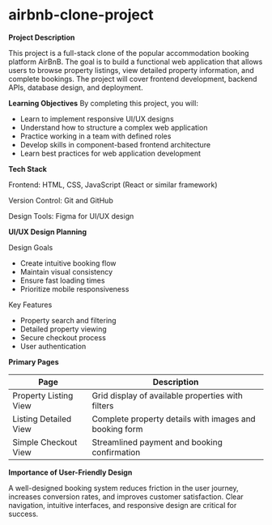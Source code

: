 # **airbnb-clone-project**
**Project Description**

This project is a full-stack clone of the popular accommodation booking platform AirBnB. The goal is to build a functional web application that allows users to browse property listings, view detailed property information, and complete bookings. The project will cover frontend development, backend APIs, database design, and deployment.

**Learning Objectives**
By completing this project, you will:

- Learn to implement responsive UI/UX designs
- Understand how to structure a complex web application
- Practice working in a team with defined roles
- Develop skills in component-based frontend architecture
- Learn best practices for web application development

**Tech Stack**

Frontend: HTML, CSS, JavaScript (React or similar framework)

Version Control: Git and GitHub

Design Tools: Figma for UI/UX design

**UI/UX Design Planning**

Design Goals

- Create intuitive booking flow
- Maintain visual consistency
- Ensure fast loading times
- Prioritize mobile responsiveness
  
Key Features

- Property search and filtering
- Detailed property viewing
- Secure checkout process
- User authentication
  
**Primary Pages**

|    Page	                             |    Description                                           |
|--------------------------------------|----------------------------------------------------------|
|  Property Listing View	             |  Grid display of available properties with filters       |
|  Listing Detailed View	             |  Complete property details with images and booking form  |
|  Simple Checkout View	               |  Streamlined payment and booking confirmation            |


**Importance of User-Friendly Design**

A well-designed booking system reduces friction in the user journey, increases conversion rates, and improves customer satisfaction. Clear navigation, intuitive interfaces, and responsive design are critical for success.



